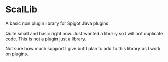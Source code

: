 # ScalLib
A basic non plugin library for Spigot Java plugins

Quite small and basic right now. Just wanted a library so I will not duplicate code. This is not a plugin just a library.

Not sure how much support I give but I plan to add to this library as I work on plugins.

